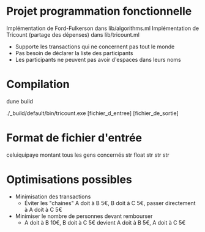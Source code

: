 # Projet programmation fonctionnelle

Implémentation de Ford-Fulkerson dans lib/algorithms.ml
Implémentation de Tricount (partage des dépenses) dans lib/tricount.ml
- Supporte les transactions qui ne concernent pas tout le monde
- Pas besoin de déclarer la liste des participants
- Les participants ne peuvent pas avoir d'espaces dans leurs noms

# Compilation
dune build

./_build/default/bin/tricount.exe [fichier_d_entree] [fichier_de_sortie]

# Format de fichier d'entrée

celuiquipaye montant tous les gens concernés
str float str str str
# Optimisations possibles
 
- Minimisation des transactions
  - Éviter les "chaines" A doit à B 5€, B doit à C 5€, passer directement à A doit à C 5€
- Minimiser le nombre de personnes devant rembourser
  - A doit à B 10€, B doit à C 5€ devient A doit à B 5€, A doit à C 5€ 